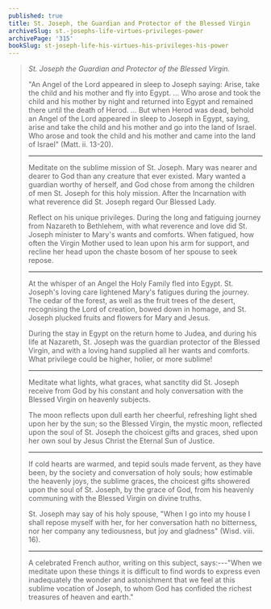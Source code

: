 ```yaml
---
published: true
title: St. Joseph, the Guardian and Protector of the Blessed Virgin
archiveSlug: st.-josephs-life-virtues-privileges-power
archivePage: '315'
bookSlug: st-joseph-life-his-virtues-his-privileges-his-power
---
```


> *St. Joseph the Guardian and Protector of the Blessed Virgin.*
>
> "An Angel of the Lord appeared in sleep to Joseph saying: Arise, take the child and his mother and fly into Egypt. ... Who arose and took the child and his mother by night and returned into Egypt and remained there until the death of Herod. ... But when Herod was dead, behold an Angel of the Lord appeared in sleep to Joseph in Egypt, saying, arise and take the child and his mother and go into the land of Israel. Who arose and took the child and his mother and came into the land of Israel" (Matt. ii. 13-20).
>
> ---
>
> Meditate on the sublime mission of St. Joseph. Mary was nearer and dearer to God than any creature that ever existed. Mary wanted a guardian worthy of herself, and God chose from among the children of men St. Joseph for this holy mission. After the Incarnation with what reverence did St. Joseph regard Our Blessed Lady.
>
> Reflect on his unique privileges. During the long and fatiguing journey from Nazareth to Bethlehem, with what reverence and love did St. Joseph minister to Mary's wants and comforts. When fatigued, how often the Virgin Mother used to lean upon his arm for support, and recline her head upon the chaste bosom of her spouse to seek repose.
>
> ---
>
> At the whisper of an Angel the Holy Family fled into Egypt. St. Joseph's loving care lightened Mary's fatigues during the journey. The cedar of the forest, as well as the fruit trees of the desert, recognising the Lord of creation, bowed down in homage, and St. Joseph plucked fruits and flowers for Mary and Jesus.
>
> During the stay in Egypt on the return home to Judea, and during his life at Nazareth, St. Joseph was the guardian protector of the Blessed Virgin, and with a loving hand supplied all her wants and comforts. What privilege could be higher, holier, or more sublime!
>
> ---
>
> Meditate what lights, what graces, what sanctity did St. Joseph receive from God by his constant and holy conversation with the Blessed Virgin on heavenly subjects.
>
> The moon reflects upon dull earth her cheerful, refreshing light shed upon her by the sun; so the Blessed Virgin, the mystic moon, reflected upon the soul of St. Joseph the choicest gifts and graces, shed upon her own soul by Jesus Christ the Eternal Sun of Justice.
>
> ---
>
> If cold hearts are warmed, and tepid souls made fervent, as they have been, by the society and conversation of holy souls; how estimable the heavenly joys, the sublime graces, the choicest gifts showered upon the soul of St. Joseph, by the grace of God, from his heavenly communing with the Blessed Virgin on divine truths.
>
> St. Joseph may say of his holy spouse, "When I go into my house I shall repose myself with her, for her conversation hath no bitterness, nor her company any tediousness, but joy and gladness" (Wisd. viii. 16).
>
> ---
>
> A celebrated French author, writing on this subject, says:---"When we meditate upon these things it is difficult to find words to express even inadequately the wonder and astonishment that we feel at this sublime vocation of Joseph, to whom God has confided the richest treasures of heaven and earth."
